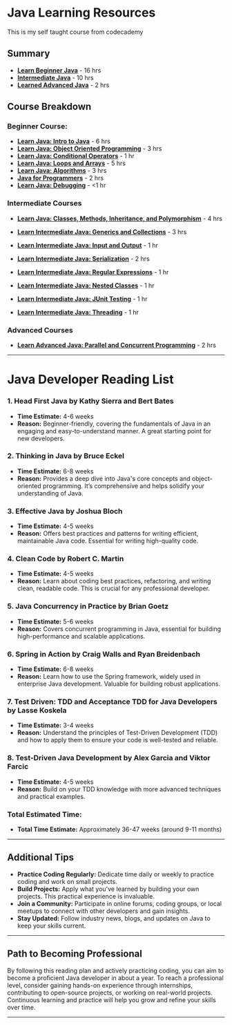 # Java Learning Resources
This is my self taught course from codecademy

## Summary
- **[Learn Beginner Java](https://www.codecademy.com/learn/learn-java)** - 16 hrs
- **[Intermediate Java](https://www.codecademy.com/learn/learn-intermediate-java)** - 10 hrs
- **[Learned Advanced Java](https://www.codecademy.com/learn/learn-advanced-java)** - 2 hrs

## Course Breakdown
### Beginner Course:
- **[Learn Java: Intro to Java](https://www.codecademy.com/learn/java-introduction)** - 6 hrs
- **[Learn Java: Object Oriented Programming](https://www.codecademy.com/learn/learn-java-object-oriented-programming)** - 3 hrs
- **[Learn Java: Conditional Operators](https://www.codecademy.com/learn/learn-java-conditionals-and-operators)** - 1 hr
- **[Learn Java: Loops and Arrays](https://www.codecademy.com/learn/learn-java-loops-and-arrays)** - 5 hrs
- **[Learn Java: Algorithms](https://www.codecademy.com/learn/java-algorithms)** - 3 hrs
- **[Java for Programmers](https://www.codecademy.com/learn/java-for-programmers)** - 2 hrs
- **[Learn Java: Debugging](https://www.codecademy.com/learn/learn-java-debugging)** - <1 hr

### Intermediate Courses
- **[Learn Java: Classes, Methods, Inheritance, and Polymorphism](https://www.codecademy.com/learn/learn-java-classes-and-methods)** - 4 hrs
- **[Learn Intermediate Java: Generics and Collections](https://www.codecademy.com/learn/learn-intermediate-java-generics-and-collections)** - 3 hrs

- **[Learn Intermediate Java: Input and Output](https://www.codecademy.com/learn/learn-intermediate-java-input-and-output)** - 1 hr
- **[Learn Intermediate Java: Serialization](https://www.codecademy.com/learn/learn-intermediate-java-serialization)** - 2 hrs
- **[Learn Intermediate Java: Regular Expressions](https://www.codecademy.com/learn/learn-intermediate-java-regular-expressions)** - 1 hr
- **[Learn Intermediate Java: Nested Classes](https://www.codecademy.com/learn/learn-intermediate-java-nested-classes)** - 1 hr
- **[Learn Intermediate Java: JUnit Testing](https://www.codecademy.com/learn/learn-intermediate-java-junit-testing)** - 1 hr
- **[Learn Intermediate Java: Threading](https://www.codecademy.com/learn/learn-intermediate-java-threading)** - 1 hr

### Advanced Courses
- **[Learn Advanced Java: Parallel and Concurrent Programming](https://www.codecademy.com/learn/learn-advanced-java)** - 2 hrs


---

# Java Developer Reading List

### 1. Head First Java by Kathy Sierra and Bert Bates
- **Time Estimate:** 4-6 weeks
- **Reason:** Beginner-friendly, covering the fundamentals of Java in an engaging and easy-to-understand manner. A great starting point for new developers.

### 2. Thinking in Java by Bruce Eckel
- **Time Estimate:** 6-8 weeks
- **Reason:** Provides a deep dive into Java's core concepts and object-oriented programming. It’s comprehensive and helps solidify your understanding of Java.

### 3. Effective Java by Joshua Bloch
- **Time Estimate:** 4-5 weeks
- **Reason:** Offers best practices and patterns for writing efficient, maintainable Java code. Essential for writing high-quality code.

### 4. Clean Code by Robert C. Martin
- **Time Estimate:** 4-5 weeks
- **Reason:** Learn about coding best practices, refactoring, and writing clean, readable code. This is crucial for any professional developer.

### 5. Java Concurrency in Practice by Brian Goetz
- **Time Estimate:** 5-6 weeks
- **Reason:** Covers concurrent programming in Java, essential for building high-performance and scalable applications.

### 6. Spring in Action by Craig Walls and Ryan Breidenbach
- **Time Estimate:** 6-8 weeks
- **Reason:** Learn how to use the Spring framework, widely used in enterprise Java development. Valuable for building robust applications.

### 7. Test Driven: TDD and Acceptance TDD for Java Developers by Lasse Koskela
- **Time Estimate:** 3-4 weeks
- **Reason:** Understand the principles of Test-Driven Development (TDD) and how to apply them to ensure your code is well-tested and reliable.

### 8. Test-Driven Java Development by Alex Garcia and Viktor Farcic
- **Time Estimate:** 4-5 weeks
- **Reason:** Build on your TDD knowledge with more advanced techniques and practical examples.

### Total Estimated Time:
- **Total Time Estimate:** Approximately 36-47 weeks (around 9-11 months)

---

## Additional Tips

- **Practice Coding Regularly:** Dedicate time daily or weekly to practice coding and work on small projects.
- **Build Projects:** Apply what you've learned by building your own projects. This practical experience is invaluable.
- **Join a Community:** Participate in online forums, coding groups, or local meetups to connect with other developers and gain insights.
- **Stay Updated:** Follow industry news, blogs, and updates on Java to keep your skills current.

---

## Path to Becoming Professional

By following this reading plan and actively practicing coding, you can aim to become a proficient Java developer in about a year. To reach a professional level, consider gaining hands-on experience through internships, contributing to open-source projects, or working on real-world projects. Continuous learning and practice will help you grow and refine your skills over time.

---

